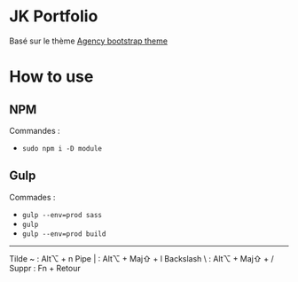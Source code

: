 JK Portfolio
====================

Basé sur le thème [Agency bootstrap theme ](http://startbootstrap.com/templates/agency/)

# How to use

## NPM

Commandes :

- `sudo npm i -D module`

## Gulp

Commades :

- `gulp --env=prod sass`
- `gulp`
- `gulp --env=prod build`


--------
Tilde ~ : Alt⌥ + n
Pipe | : Alt⌥ + Maj⇧ + l
Backslash \ : Alt⌥ + Maj⇧ + /
Suppr : Fn + Retour
